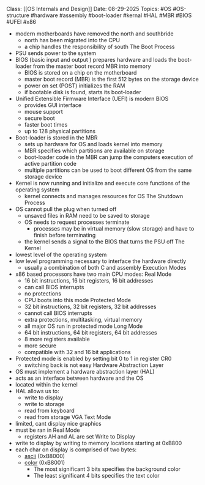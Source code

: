 Class: [[OS Internals and Design]]
Date: 08-29-2025
Topics: #OS #OS-structure #hardware #assembly #boot-loader #kernal #HAL #MBR #BIOS #UFEI #x86 

- modern motherboards have removed the north and southbride 
	- north has been migrated into the CPU 
	- a chip handles the responsibility of south
The Boot Process
- PSU sends power to the system 
- BIOS (basic input and output ) prepares hardware and loads the boot-loader from the master boot record MBR into memory 
	- BIOS is stored on a chip on the motherboard 
	- master boot record (MBR) is the first 512 bytes on the storage device 
	- power on set (POST) initializes the RAM
	- if bootable disk is found, starts its boot-loader
- Unified Extensible Firmware Interface (UEFI) is modern BIOS 
	- provides GUI interface
	- mouse support
	- secure boot
	- faster boot times 
	- up to 128 physical partitions 
- Boot-loader is stored in the MBR
	- sets up hardware for OS and loads kernel into memory 
	- MBR specifies which partitions are available on storage
	- boot-loader code in the MBR can jump the computers execution of active partition code
	- multiple partitions can be used to boot different OS from the same storage device 
- Kernel is now running and initialize and execute core functions of the operating system
	- kernel connects and manages resources for OS 
The Shutdown Process 
- OS cannot pull the plug when turned off
	- unsaved files in RAM need to be saved to storage 
	- OS needs to request processes terminate 
		- processes may be in virtual memory (slow storage) and have to finish before terminating 
	- the kernel sends a signal to the BIOS that turns the PSU off 
The Kernel 
- lowest level of the operating system 
- low level programming necessary to interface the hardware directly 
	- usually a combination of both C and assembly 
Execution Modes 
- x86 based processors have two main CPU modes: 
	Real Mode
	- 16 bit instructions, 16 bit registers, 16 bit addresses 
	- can call BIOS interrupts 
	- no protections 
	- CPU boots into this mode 
	Protected Mode 
	- 32 bit instructions, 32 bit registers, 32 bit addresses 
	- cannot call BIOS interrupts 
	- extra protections, multitasking, virtual memory 
	- all major OS run in protected mode
	Long Mode 
	- 64 bit instructions, 64 bit registers, 64 bit addresses 
	- 8 more registers available 
	- more secure 
	- compatible with 32 and 16 bit applications 
- Protected mode is enabled by setting bit 0 to 1 in register CR0
	- switching back is not easy
Hardware Abstraction Layer 
- OS must implement a hardware abstraction layer (HAL)
- acts as an interface between hardware and the OS 
- located within the kernel 
- HAL allows us to: 
	- write to display
	- write to storage
	- read from keyboard
	- read from storage
VGA Text Mode 
- limited, cant display nice graphics 
- must be ran in Real Mode 
	- registers AH and AL are set 
Write to Display
- write to display by writing to memory locations starting at 0xB800
- each char on display is comprised of two bytes: 
	- [ascii](https://www.asciitable.com/) (0xB8000)
	- [color](https://wiki.osdev.org/Printing_To_Screen) (0xB8001) 
		- The most significant 3 bits specifies the background color  
		- The least significant 4 bits specifies the text color

